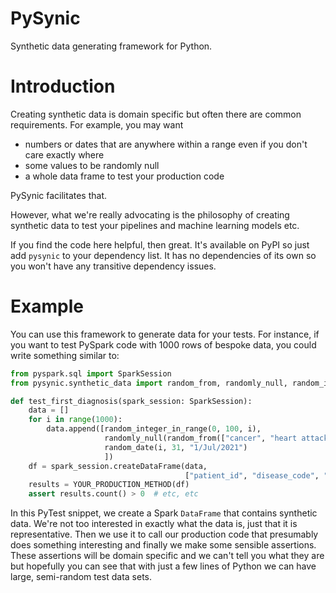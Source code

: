 # PySynic
Synthetic data generating framework for Python.

# Introduction

Creating synthetic data is domain specific but often there are common requirements. 
For example, you may want 
- numbers or dates that are anywhere within a range even if you don't care exactly where
- some values to be randomly null 
- a whole data frame to test your production code


PySynic facilitates that. 

However, what we're really advocating is the philosophy of creating synthetic data
to test your pipelines and machine learning models etc. 


If you find the code here helpful, then great. 
It's available on PyPI so just add `pysynic` to your dependency list.
It has no dependencies of its own so you won't have any transitive dependency issues.

# Example

You can use this framework to generate data for your tests. 
For instance, if you want to test PySpark code with 1000 rows of bespoke data, you could write something similar to:

```python
from pyspark.sql import SparkSession
from pysynic.synthetic_data import random_from, randomly_null, random_integer_in_range, random_date

def test_first_diagnosis(spark_session: SparkSession):
    data = []
    for i in range(1000):
        data.append([random_integer_in_range(0, 100, i),
                     randomly_null(random_from(["cancer", "heart attack", "stroke"])),
                     random_date(i, 31, "1/Jul/2021")
                     ])
    df = spark_session.createDataFrame(data, 
                                       ["patient_id", "disease_code", "admission_date"])
    results = YOUR_PRODUCTION_METHOD(df)
    assert results.count() > 0  # etc, etc
```
In this PyTest snippet, we create a Spark `DataFrame` that contains synthetic data.
We're not too interested in exactly what the data is, just that it is representative.
Then we use it to call our production code that presumably does something interesting and 
finally we make some sensible assertions. 
These assertions will be domain specific and we can't tell you what they are 
but hopefully you can see that with just a few lines of Python we can have large, semi-random
test data sets.
